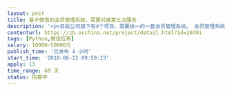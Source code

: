 ```yaml
---                
layout: post       
title: 基于微信的会员管理系统，需要对接第三方服务           
description: '<p>目前公司旗下有4个项目，需要统一的一套会员管理系统。 会员管理系统与各c端融通，提供积分、福利、商城等。  不接受个人开发者，我们这边是集团公司，欢迎有实力企业联系</p>'     
contenturl: https://zb.oschina.net/project/detail.html?id=20781      
tags: [Python,微信应用]            
salary: 10000-50000元          
publish_time: '已发布 4 小时'         
start_time: '2018-06-12 09:59:23'           
apply: 13                   
time_range: 60 天              
status: 招募中                  
---                 
```

